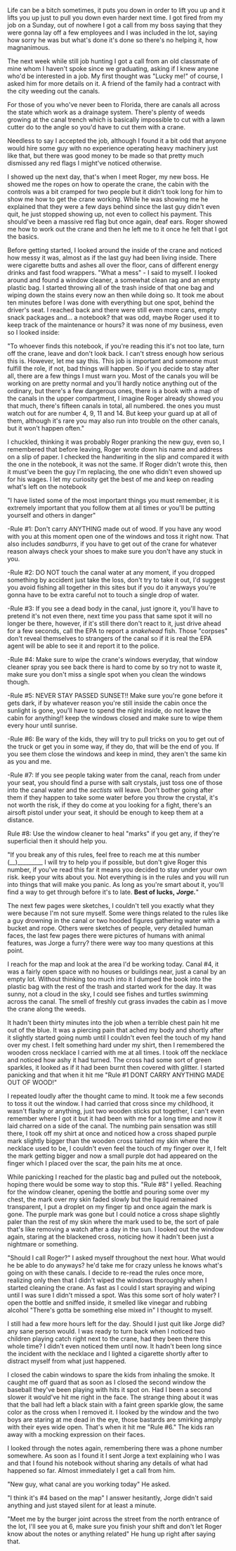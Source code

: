  

Life can be a bitch sometimes, it puts you down in order to lift you up and it lifts you up just to pull you down even harder next time. I got fired from my job on a Sunday, out of nowhere I got a call from my boss saying that they were gonna lay off a few employees and I was included in the lot, saying how sorry he was but what's done it's done so there's no helping it, how magnanimous. 

The next week while still job hunting I got a call from an old classmate of mine whom I haven't spoke since we graduating, asking if I knew anyone who'd be interested in a job. My first thought was "Lucky me!" of course, I asked him for more details on it. A friend of the family had a contract with the city weeding out the canals. 

For those of you who've never been to Florida, there are canals all across the state which work as a drainage system. There's plenty of weeds growing at the canal trench which is basically impossible to cut with a lawn cutter do to the angle so you'd have to cut them with a crane. 

Needless to say I accepted the job, although I found it a bit odd that anyone would hire some guy with no experience operating heavy machinery just like that, but there was good money to be made so that pretty much dismissed any red flags I might've noticed otherwise.

I showed up the next day, that's when I meet Roger, my new boss. He showed me the ropes on how to operate the crane, the cabin with the controls was a bit cramped for two people but it didn't took long for him to show me how to get the crane working. While he was showing me he explained that they were a few days behind since the last guy didn't even quit, he just stopped showing up, not even to collect his payment. This should've been a massive red flag but once again, deaf ears. Roger showed me how to work out the crane and then he left me to it once he felt that I got the basics.

Before getting started, I looked around the inside of the crane and noticed how messy it was, almost as if the last guy had been living inside. There were cigarette butts and ashes all over the floor, cans of different energy drinks and fast food wrappers. "What a mess" - I said to myself. I looked around and found a window cleaner, a somewhat clean rag and an empty plastic bag. I started throwing all of the trash inside of that one bag and wiping down the stains every now an then while doing so. It took me about ten minutes before I was done with everything but one spot, behind the driver's seat. I reached back and there were still even more cans, empty snack packages and... a notebook? that was odd, maybe Roger used it to keep track of the maintenance or hours? it was none of my business, even so I looked inside:

"To whoever finds this notebook, if you're reading this it's not too late, turn off the crane, leave and don't look back. I can't stress enough how serious this is. However, let me say this. This job is important and someone must fulfill the role, if not, bad things will happen. So if you decide to stay after all, there are a few things I must warn you. Most of the canals you will be working on are pretty normal and you'll hardly notice anything out of the ordinary, but there's a few dangerous ones, there is a book with a map of the canals in the upper compartment, I imagine Roger already showed you that much, there's fifteen canals in total, all numbered. the ones you must watch out for are number 4, 9, 11 and 14. But keep your guard up at all of them, although it's rare you may also run into trouble on the other canals, but it won't happen often."

I chuckled, thinking it was probably Roger pranking the new guy, even so, I remembered that before leaving, Roger wrote down his name and address on a slip of paper. I checked the handwriting in the slip and compared it with the one in the notebook, it was not the same. If Roger didn't wrote this, then it must've been the guy I'm replacing, the one who didn't even showed up for his wages. I let my curiosity get the best of me and keep on reading what's left on the notebook

"I have listed some of the most important things you must remember, it is extremely important that you follow them at all times or you'll be putting yourself and others in danger"

\-Rule #1: Don't carry ANYTHING made out of wood. If you have any wood with you at this moment open one of the windows and toss it right now. That also includes *sandburrs*, if you have to get out of the crane for whatever reason always check your shoes to make sure you don't have any stuck in you. 

\-Rule #2: DO NOT touch the canal water at any moment, if you dropped something by accident just take the loss, don't try to take it out, I'd suggest you avoid fishing all together in this sites but if you do it anyways you're gonna have to be extra careful not to touch a single drop of water.

\-Rule #3: If you see a dead body in the canal, just ignore it, you'll have to pretend it's not even there, next time you pass that same spot it will no longer be there, however, if it's still there don't react to it, just drive ahead for a few seconds, call the EPA to report a *snakehead* fish. Those "corpses" don't reveal themselves to strangers of the canal so if it is real the EPA agent will be able to see it and report it to the police.

\-Rule #4: Make sure to wipe the crane's windows everyday, that window cleaner spray you see back there is hard to come by so try not to waste it, make sure you don't miss a single spot when you clean the windows though.

\-Rule #5: NEVER STAY PASSED SUNSET!! Make sure you're gone before it gets dark, if by whatever reason you're still inside the cabin once the sunlight is gone, you'll have to spend the night inside, do not leave the cabin for anything!! keep the windows closed and make sure to wipe them every hour until sunrise.

\-Rule #6: Be wary of the kids, they will try to pull tricks on you to get out of the truck or get you in some way, if they do, that will be the end of you. If you see them close the windows and keep in mind, they aren't the same kin as you and me.

\-Rule #7: If you see people taking water from the canal, reach from under your seat, you should find a purse with salt crystals, just toss one of those into the canal water and the *sectists* will leave. Don't bother going after them if they happen to take some water before you throw the crystal, it's not worth the risk, if they do come at you looking for a fight, there's an airsoft pistol under your seat, it should be enough to keep them at a distance.

Rule #8: Use the window cleaner to heal "marks" if you get any, if they're superficial then it should help you.

"If you break any of this rules, feel free to reach me at this number (\_\_)\_\_\_\_\_\_\_\_\_ I will try to help you if possible, but don't give Roger this number, if you've read this far it means you decided to stay under your own risk. keep your wits about you. Not everything is in the rules and you will run into things that will make you panic. As long as you're smart about it, you'll find a way to get through before it's to late. **Best of lucks,** ***Jorge.***" 

The next few pages were sketches, I couldn't tell you exactly what they were because I'm not sure myself. Some were things related to the rules like a guy drowning in the canal or two hooded figures gathering water with a bucket and rope. Others were sketches of people, very detailed human faces, the last few pages there were pictures of humans with animal features, was Jorge a furry? there were way too many questions at this point. 

I reach for the map and look at the area I'd be working today. Canal #4, it was a fairly open space with no houses or buildings near, just a canal by an empty lot. Without thinking too much into it I dumped the book into the plastic bag with the rest of the trash and started work for the day. It was sunny, not a cloud in the sky, I could see fishes and turtles swimming across the canal. The smell of freshly cut grass invades the cabin as I move the crane along the weeds. 

It hadn't been thirty minutes into the job when a terrible chest pain hit me out of the blue. It was a piercing pain that ached my body and shortly after it slightly started going numb until I couldn't even feel the touch of my hand over my chest. I felt something hard under my shirt, then I remembered the wooden cross necklace I carried with me at all times. I took off the necklace and noticed how ashy it had turned. The cross had some sort of green sparkles, it looked as if it had been burnt then covered with glitter. I started panicking and that when it hit me "Rule #1 DONT CARRY ANYTHING MADE OUT OF WOOD!" 

I repeated loudly after the thought came to mind. It took me a few seconds to toss it out the window. I had carried that cross since my childhood, it wasn't flashy or anything, just two wooden sticks put together, I can't even remember where I got it but it had been with me for a long time and now it laid charred on a side of the canal. The numbing pain sensation was still there, I took off my shirt at once and noticed how a cross shaped purple mark slightly bigger than the wooden cross tainted my skin where the necklace used to be, I couldn't even feel the touch of my finger over it, I felt the mark getting bigger and now a small purple dot had appeared on the finger which I placed over the scar, the pain hits me at once. 

While panicking I reached for the plastic bag and pulled out the notebook, hoping there would be some way to stop this. "Rule #8" I yelled. Reaching for the window cleaner, opening the bottle and pouring some over my chest, the mark over my skin faded slowly but the liquid remained transparent, I put a droplet on my finger tip and once again the mark is gone. The purple mark was gone but I could notice a cross shape slightly paler than the rest of my skin where the mark used to be, the sort of pale that's like removing a watch after a day in the sun. I looked out the window again, staring at the blackened cross, noticing how it hadn't been just a nightmare or something. 

"Should I call Roger?" I asked myself throughout the next hour. What would he be able to do anyways? he'd take me for crazy unless he knows what's going on with these canals. I decide to re-read the rules once more, realizing only then that I didn't wiped the windows thoroughly when I started cleaning the crane. As fast as I could I start spraying and wiping until I was sure I didn't missed a spot. Was this some sort of holy water? I open the bottle and sniffed inside, it smelled like vinegar and rubbing alcohol "There's gotta be something else mixed in" I thought to myself. 

I still had a few more hours left for the day. Should I just quit like Jorge did? any sane person would. I was ready to turn back when I noticed two children playing catch right next to the crane, had they been there this whole time? I didn't even noticed them until now. It hadn't been long since the incident with the necklace and I lighted a cigarette shortly after to distract myself from what just happened. 

I closed the cabin windows to spare the kids from inhaling the smoke. It caught me off guard that as soon as I closed the second window the baseball they've been playing with hits it spot on. Had I been a second slower it would've hit me right in the face. The strange thing about it was that the ball had left a black stain with a faint green sparkle glow, the same color as the cross when I removed it. I looked by the window and the two boys are staring at me dead in the eye, those bastards are smirking amply with their eyes wide open. That's when it hit me "Rule #6." The kids ran away with a mocking expression on their faces. 

I looked through the notes again, remembering there was a phone number somewhere. As soon as I found it I sent Jorge a text explaining who I was and that I found his notebook without sharing any details of what had happened so far. Almost immediately I get a call from him.

"New guy, what canal are you working today" He asked.

"I think it's #4 based on the map" I answer hesitantly, Jorge didn't said anything and just stayed silent for at least a minute.

"Meet me by the burger joint across the street from the north entrance of the lot, I'll see you at 6, make sure you finish your shift and don't let Roger know about the notes or anything related" He hung up right after saying that.